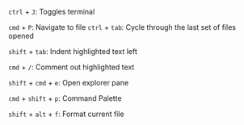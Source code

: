 `ctrl` + `J`: Toggles terminal

`cmd` + `P`: Navigate to file
`ctrl` + `tab`: Cycle through the last set of files opened

`shift` + `tab`: Indent highlighted text left

`cmd` + `/`: Comment out highlighted text

`shift` + `cmd` + `e`: Open explorer pane

`cmd` + `shift` + `p`: Command Palette

`shift` + `alt` + `f`: Format current file